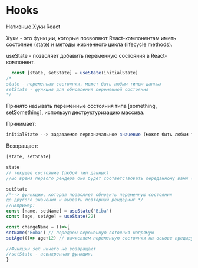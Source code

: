 # Hooks
Нативные Хуки React

Хуки - это функции, которые позволяют React-компонентам иметь состояние (state) и методы жизненного цикла  (lifecycle methods).

useState - позволяет добавить переменную состояния в React-компонент.
```javascript 
  const [state, setState] = useState(initialState)
/*
state - переменная состояния, может быть любым типом данных
setState - функция для обновления переменной состояния
*/
``` 
Принято называть переменные  состояния типа [something, setSomething], используя деструктуризацию массива.

Принимает: 
``` javascript
initialState --> задаваемое первоначальное значение (может быть любым типом)
```

Возвращает: 
``` javascript
[state, setState]

state
// текущее состояние (любой тип данных)
//Во время первого рендера оно будет соответствовать переданному вами (initialState).
```
``` javascript
setState
/*--> фуннкцию, которая позволяет обновить переменную состояния
до другого значения и вызвать повторный рендеринг */
//Например:
const [name, setName] = useState('Biba')
const [age, setAge] = useState(22)

const changeName = ()=>{
setName('Boba') // передаем переменную сотояния напрямую
setAge(()=> age+12) // вычисляем переменную состояния на основе предыдущей переменной

//Функции set ничего не возвращают
//setState - асинхронная функция.
}
```

  

